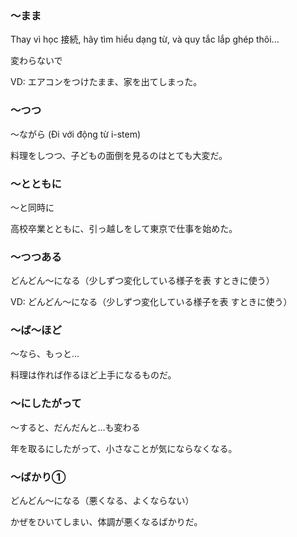 
### 〜まま

Thay vì học 接続, hãy tìm hiểu dạng từ, và quy tắc lắp ghép thôi...

変わらないで

VD: エアコンをつけたまま、家を出てしまった。

### 〜つつ
〜ながら
(Đi với động từ i-stem)

料理をしつつ、子どもの面倒を見るのはとても大変だ。

### 〜とともに
〜と同時に

高校卒業とともに、引っ越しをして東京で仕事を始めた。

### 〜つつある
どんどん〜になる（少しずつ変化している様子を表 すときに使う）

VD: どんどん〜になる（少しずつ変化している様子を表 すときに使う）

### 〜ば～ほど
～なら、もっと…

料理は作れば作るほど上手になるものだ。

### 〜にしたがって

～すると、だんだんと…も変わる

年を取るにしたがって、小さなことが気にならなくなる。

### 〜ばかり①

どんどん〜になる（悪くなる、よくならない）

かぜをひいてしまい、体調が悪くなるばかりだ。